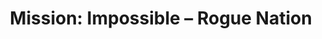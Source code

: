 ---
title: "Mission: Impossible – Rogue Nation"
year: 2015
rating: 4
stars: "★★★★"
rewatched: true
permalink: "mission-impossible-rogue-nation"
watched_on: 2022-07-09
---